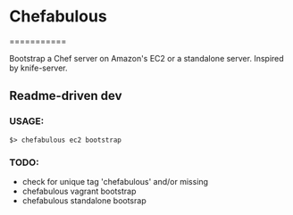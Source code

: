 # Chefabulous
===========

Bootstrap a Chef server on Amazon's EC2 or a standalone server. Inspired by knife-server.

## Readme-driven dev

### USAGE:
	
	$> chefabulous ec2 bootstrap

### TODO:

- check for unique tag 'chefabulous' and/or missing
- chefabulous vagrant bootstrap
- chefabulous standalone bootsrap